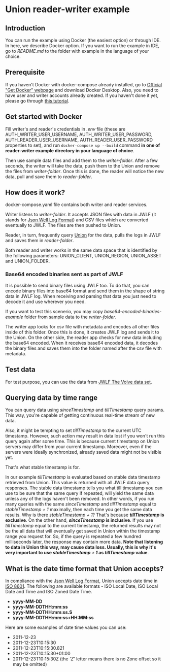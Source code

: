 # Union reader-writer example

## Introduction
You can run the example using Docker (the easiest option) or through IDE.
In here, we describe Docker option.
If you want to run the example in IDE, go to *README.md* to the folder with example in the language of your choice.

## Prerequisite
If you haven't Docker with docker-compose already installed, go to [Official "Get Docker" webpage](https://docs.docker.com/get-docker/) 
and download Docker Desktop. Also, you need to have user and writer accounts already created. If you haven't done it yet, please go through [this tutorial](https://theunion.cloud/#get-started).

## Get started with Docker
Fill writer's and reader's credentials in *.env* file (these are AUTH_WRITER_USER_USERNAME, AUTH_WRITER_USER_PASSWORD, AUTH_READER_USER_USERNAME, AUTH_READER_USER_PASSWORD properties to set),
and run `docker-compose up --build` command **in one of reader-writer example directory in your language of choice**.

Then use sample data files and add them to the *writer-folder*.
After a few seconds, the writer will take the data, push them to the Union and remove the files from *writer-folder*.
Once this is done, the reader will notice the new data, pull and save them to *reader-folder*.

## How does it work?
docker-compose.yaml file contains both writer and reader services.

Writer listens to *writer-folder*. It accepts JSON files with data in JWLF (it stands for [Json Well Log Format](https://jsonwelllogformat.org/)) 
and CSV files which are converted eventually to JWLF. The files are then pushed to Union.

Reader, in turn, frequently query [Union](https://theunion.cloud) for the data,
pulls the logs in JWLF and saves them in *reader-folder*.

Both reader and writer works in the same data space that is identified by the following parameters:
UNION_CLIENT, UNION_REGION, UNION_ASSET and UNION_FOLDER.

### Base64 encoded binaries sent as part of JWLF
It is possible to send binary files using JWLF too. To do that, you can encode binary files into base64 format and send them in the shape of string data in JWLF log.
When receiving and parsing that data you just need to decode it and use wherever you need.

If you want to test this scenerio, you may copy *base64-encoded-binaries-example* folder from sample data to the *writer-folder*.

The writer app looks for csv file with metadata and encodes all other files inside of this folder.
Once this is done, it creates JWLF log and sends it to the Union. On the other side, the reader app checks for new data including the base64 encoded. When it receives base64 encoded data, it decodes the binary files and saves them into the folder named after the csv file with metadata.

## Test data
For test purpose, you can use the data from [JWLF The Volve data set](https://jsonwelllogformat.org/Volve/Well_logs/).

## Querying data by time range
You can query data using *sinceTimestamp* and *tillTimestamp* query params. This way, you're capable of getting continuous real-time stream of new data.

Also, it might be tempting to set *tillTimestamp* to the current UTC timestamp. However, such action may result in data lost if you won't run this query again after some time.
This is because current timestamp on Union servers may differ from your current timestamp. Moreover, even if the servers were ideally synchronized, already saved data might not be visible yet.

That's what stable timestamp is for.

In our example *tillTimestamp* is evaluated based on stable data timestamp retrieved from Union.
This value is returned with all JWLF data query responses.
The stable data timestamp tells you what till timestamp you can use to be sure that the same query if repeated, will yield the same data unless any of the logs haven't been removed.
In other words, if you run many queries with the same *sinceTimestamp* and *tillTimestamp* equal to *stableTimestamp + 1* maximally, then each time you get the same data results.
Why is there *stableTimestamp + 1*?
That's because ***tillTimestamp* is exclusive**.
On the other hand, ***sinceTimestamp* is inclusive**.
If you use *tillTimestamp* equal to the current timestamp, the returned results may not be the all data that will eventually get saved in Union within the timestamp range you request for.
So, if the query is repeated a few hundred milliseconds later, the response may contain more data.
**Note that listening to data in Union this way, may cause data loss. Usually, this is why it's very important to use *stableTimestamp + 1* as *tillTimestamp* value**.


## What is the date time format that Union accepts?
In compliance with the [Json Well Log Format](https://jsonwelllogformat.org/), Union accepts date time in [ISO 8601](https://www.iso.org/iso-8601-date-and-time-format.html).
The following are available formats - ISO Local Date, ISO Local Date and Time and ISO Zoned Date Time.
- **yyyy-MM-DD**
- **yyyy-MM-DDTHH:mm:ss**
- **yyyy-MM-DDTHH:mm:ss.S**
- **yyyy-MM-DDTHH:mm:ss+HH:MM:ss**

Here are some examples of date time values you can use:
- 2011-12-23
- 2011-12-23T10:15:30
- 2011-12-23T10:15:30.821
- 2011-12-23T10:15:30+01:00
- 2011-12-23T10:15:30Z (the *'Z'* letter means there is no Zone offset so it may be omitted)
